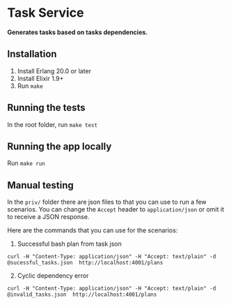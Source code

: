 # Task Service

**Generates tasks based on tasks dependencies.**


## Installation
1. Install Erlang 20.0 or later
2. Install Elixir 1.9+
3. Run `make`

## Running the tests
In the root folder, run `make test`

## Running the app locally
Run `make run`


## Manual testing

In the `priv/` folder there are json files to that you can use to run a few scenarios. You can change the `Accept` header to `application/json` or omit it to receive a JSON response.

Here are the commands that you can use for the scenarios:

1. Successful bash plan from task json
```
curl -H "Content-Type: application/json" -H "Accept: text/plain" -d @sucessful_tasks.json  http://localhost:4001/plans
```

2. Cyclic dependency error
```
curl -H "Content-Type: application/json" -H "Accept: text/plain" -d @invalid_tasks.json  http://localhost:4001/plans
```
